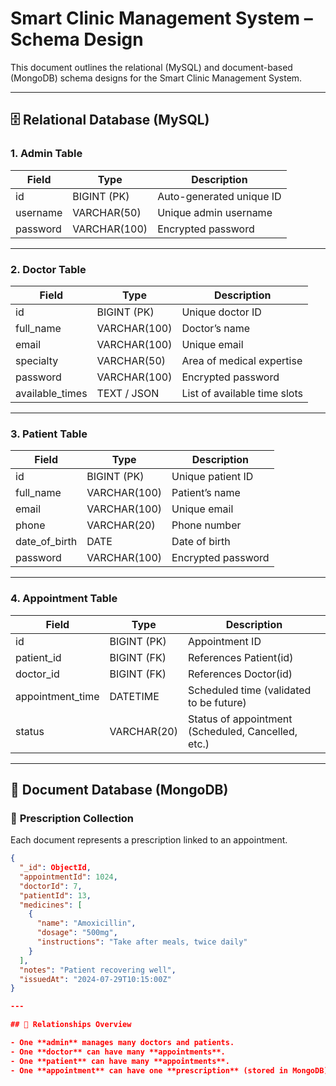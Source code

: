 # Smart Clinic Management System – Schema Design

This document outlines the relational (MySQL) and document-based (MongoDB) schema designs for the Smart Clinic Management System.

---

## 🗄️ Relational Database (MySQL)

### 1. **Admin Table**
| Field        | Type          | Description                 |
|--------------|---------------|-----------------------------|
| id           | BIGINT (PK)   | Auto-generated unique ID    |
| username     | VARCHAR(50)   | Unique admin username       |
| password     | VARCHAR(100)  | Encrypted password          |

---

### 2. **Doctor Table**
| Field         | Type            | Description                         |
|---------------|-----------------|-------------------------------------|
| id            | BIGINT (PK)     | Unique doctor ID                    |
| full_name     | VARCHAR(100)    | Doctor’s name                       |
| email         | VARCHAR(100)    | Unique email                        |
| specialty     | VARCHAR(50)     | Area of medical expertise           |
| password      | VARCHAR(100)    | Encrypted password                  |
| available_times | TEXT / JSON   | List of available time slots        |

---

### 3. **Patient Table**
| Field         | Type           | Description                         |
|---------------|----------------|-------------------------------------|
| id            | BIGINT (PK)    | Unique patient ID                   |
| full_name     | VARCHAR(100)   | Patient’s name                      |
| email         | VARCHAR(100)   | Unique email                        |
| phone         | VARCHAR(20)    | Phone number                        |
| date_of_birth | DATE           | Date of birth                       |
| password      | VARCHAR(100)   | Encrypted password                  |

---

### 4. **Appointment Table**
| Field           | Type           | Description                                 |
|------------------|----------------|---------------------------------------------|
| id               | BIGINT (PK)    | Appointment ID                              |
| patient_id       | BIGINT (FK)    | References Patient(id)                      |
| doctor_id        | BIGINT (FK)    | References Doctor(id)                       |
| appointment_time | DATETIME       | Scheduled time (validated to be future)     |
| status           | VARCHAR(20)    | Status of appointment (Scheduled, Cancelled, etc.)

---

## 🧾 Document Database (MongoDB)

### 📄 **Prescription Collection**

Each document represents a prescription linked to an appointment.

```json
{
  "_id": ObjectId,
  "appointmentId": 1024,
  "doctorId": 7,
  "patientId": 13,
  "medicines": [
    {
      "name": "Amoxicillin",
      "dosage": "500mg",
      "instructions": "Take after meals, twice daily"
    }
  ],
  "notes": "Patient recovering well",
  "issuedAt": "2024-07-29T10:15:00Z"
}

---

## 🔗 Relationships Overview

- One **admin** manages many doctors and patients.
- One **doctor** can have many **appointments**.
- One **patient** can have many **appointments**.
- One **appointment** can have one **prescription** (stored in MongoDB).
